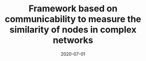---
title: "Framework based on communicability to measure the similarity of nodes in complex networks"
collection: publications
date: 2020-07-01
venue: 'Information Sciences'
paperurl: 'https://www.sciencedirect.com/science/article/abs/pii/S0020025520302279'
citation: 'Dan Chen, Housheng Su, Gui-Jun Pan. Framework based on communicability to measure the similarity of nodes in complex networks. Information Sciences, 2020, 524: 241-253'
---